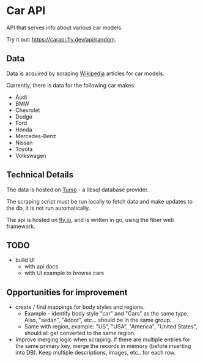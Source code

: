 # Car API
API that serves info about various car models.

Try it out: https://carapi.fly.dev/api/random.

## Data
Data is acquired by scraping [Wikipedia](https://www.wikipedia.org/) articles for car models.

Currently, there is data for the following car makes:
* Audi
* BMW
* Chevrolet
* Dodge
* Ford
* Honda
* Mercedes-Benz
* Nissan
* Toyota
* Volkswagen

## Technical Details
The data is hosted on [Turso](https://turso.tech/) - a libsql database provider.  

The scraping script must be run locally to fetch data and make updates to the db, it is not run automatically.  

The api is hosted on [fly.io](https://fly.io/), and is written in go, using the fiber web framework.  

## TODO
* build UI 
    * with api docs
    * with UI example to browse cars

## Opportunities for improvement
* create / find mappings for body styles and regions. 
    * Example - identify body style "car" and "Cars" as the same type. Also, "sedan", "4door", etc... should be in the same group. 
    * Same with region, example: "US", "USA", "America", "United States", should all get converted to the same region. 
* Improve merging logic when scraping. If there are multiple entries for the same primary key, merge the records in memory (before inserting into DB). Keep multiple descriptions, images, etc.. for each row.
